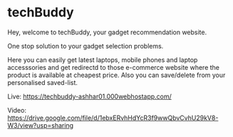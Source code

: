 # techBuddy

Hey, welcome to techBuddy, your gadget recommendation website. 

One stop solution to your gadget selection problems.


Here you can easily get latest laptops, mobile phones and laptop accesssories and get redirectd to those e-commerce website where the product is available at cheapest price.
Also you can save/delete from your personalised saved-list.

Live: 
https://techbuddy-ashhar01.000webhostapp.com/ 

Video:
https://drive.google.com/file/d/1ebxERvhHdYcR3f9wwQbvCvhU29kV8-W3/view?usp=sharing

